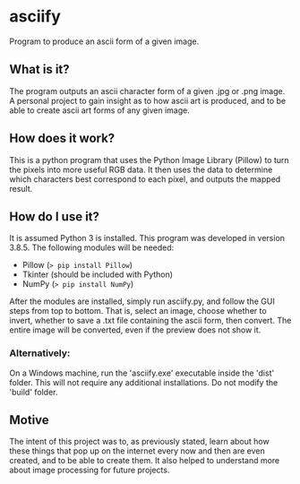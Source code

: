 # asciify
Program to produce an ascii form of a given image.

## What is it?
The program outputs an ascii character form of a given .jpg or .png image.
A personal project to gain insight as to how ascii art is produced,
and to be able to create ascii art forms of any given image.

## How does it work?
This is a python program that uses the Python Image Library (Pillow) to turn the 
pixels into more useful RGB data. It then uses the data to determine 
which characters best correspond to each pixel, and outputs the mapped result.

## How do I use it?
It is assumed Python 3 is installed. This program was developed in version 3.8.5.
The following modules will be needed:
* Pillow (`> pip install Pillow`)
* Tkinter (should be included with Python)
* NumPy (`> pip install NumPy`)

After the modules are installed, simply run asciify&#46;py, and follow the GUI steps from 
top to bottom. That is, select an image, choose whether to invert, whether to save 
a .txt file containing the ascii form, then convert. The entire image will be converted,
even if the preview does not show it.

### Alternatively:
On a Windows machine, run the 'asciify.exe' executable inside the 'dist' folder.
This will not require any additional installations. Do not modify the 'build' folder.

## Motive 
The intent of this project was to, as previously stated, learn about how these things
that pop up on the internet every now and then are even created, and to be able to create them.
It also helped to understand more about image processing for future projects.